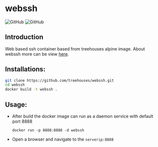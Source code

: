 # webssh
![GitHub](https://img.shields.io/github/license/treehouses/webssh)
![GitHub](https://img.shields.io/docker/image-size/treehouses/webssh)
## Introduction
Web based ssh container based from treehouses alpine image. About webssh more can be view [here](https://pypi.org/project/webssh/).
## Installations:
```bash
git clone https://github.com/treehouses/webssh.git
cd webssh
docker build -t webssh .
```
## Usage:
- After build the docker image can run as a daemon service with default port 8888

   ``docker run -p 8888:8888 -d webssh``
- Open a browser and navigate to the ``serverip:8888``
